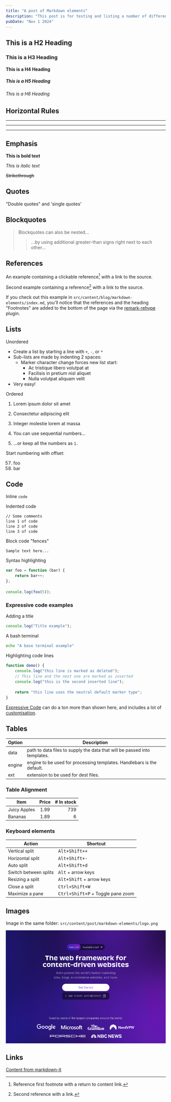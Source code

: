 ```yaml
---
title: "A post of Markdown elements"
description: "This post is for testing and listing a number of different markdown elements"
pubDate: "Nov 1 2024"
---
```


## This is a H2 Heading

### This is a H3 Heading

#### This is a H4 Heading

##### This is a H5 Heading

###### This is a H6 Heading

## Horizontal Rules

---

---

---

## Emphasis

**This is bold text**

_This is italic text_

~~Strikethrough~~

## Quotes

"Double quotes" and 'single quotes'

## Blockquotes

> Blockquotes can also be nested...
>
> > ...by using additional greater-than signs right next to each other...

## References

An example containing a clickable reference[^1] with a link to the source.

Second example containing a reference[^2] with a link to the source.

[^1]: Reference first footnote with a return to content link.

[^2]: Second reference with a link.

If you check out this example in `src/content/blog/markdown-elements/index.md`, you'll notice that the references and the heading "Footnotes" are added to the bottom of the page via the [remark-rehype](https://github.com/remarkjs/remark-rehype#options) plugin.

## Lists

Unordered

- Create a list by starting a line with `+`, `-`, or `*`
- Sub-lists are made by indenting 2 spaces:
  - Marker character change forces new list start:
    - Ac tristique libero volutpat at
    - Facilisis in pretium nisl aliquet
    - Nulla volutpat aliquam velit
- Very easy!

Ordered

1. Lorem ipsum dolor sit amet
2. Consectetur adipiscing elit
3. Integer molestie lorem at massa

4. You can use sequential numbers...
5. ...or keep all the numbers as `1.`

Start numbering with offset:

57. foo
1. bar

## Code

Inline `code`

Indented code

    // Some comments
    line 1 of code
    line 2 of code
    line 3 of code

Block code "fences"

```
Sample text here...
```

Syntax highlighting

```js
var foo = function (bar) {
	return bar++;
};

console.log(foo(5));
```

### Expressive code examples

Adding a title

```js title="file.js"
console.log("Title example");
```

A bash terminal

```bash
echo "A base terminal example"
```

Highlighting code lines

```js title="line-markers.js" del={2} ins={3-4} {6}
function demo() {
	console.log("this line is marked as deleted");
	// This line and the next one are marked as inserted
	console.log("this is the second inserted line");

	return "this line uses the neutral default marker type";
}
```

[Expressive Code](https://expressive-code.com/) can do a ton more than shown here, and includes a lot of [customisation](https://expressive-code.com/reference/configuration/).

## Tables

| Option | Description                                                               |
| ------ | ------------------------------------------------------------------------- |
| data   | path to data files to supply the data that will be passed into templates. |
| engine | engine to be used for processing templates. Handlebars is the default.    |
| ext    | extension to be used for dest files.                                      |

### Table Alignment

| Item         | Price | # In stock |
| ------------ | :---: | ---------: |
| Juicy Apples | 1.99  |        739 |
| Bananas      | 1.89  |          6 |

### Keyboard elements

| Action                | Shortcut                                   |
| --------------------- | ------------------------------------------ |
| Vertical split        | <kbd>Alt+Shift++</kbd>                     |
| Horizontal split      | <kbd>Alt+Shift+-</kbd>                     |
| Auto split            | <kbd>Alt+Shift+d</kbd>                     |
| Switch between splits | <kbd>Alt</kbd> + arrow keys                |
| Resizing a split      | <kbd>Alt+Shift</kbd> + arrow keys          |
| Close a split         | <kbd>Ctrl+Shift+W</kbd>                    |
| Maximize a pane       | <kbd>Ctrl+Shift+P</kbd> + Toggle pane zoom |

## Images

Image in the same folder: `src/content/post/markdown-elements/logo.png`

![Astro theme cactus logo](./logo.png)

## Links

[Content from markdown-it](https://markdown-it.github.io/)
